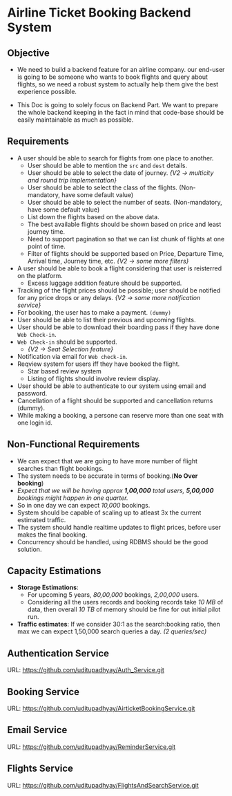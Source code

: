 # Airline Ticket Booking Backend System


## Objective
- We need to build a backend feature for an airline company. our end-user is going to be someone who wants to book flights and query about flights, so we need a robust system to actually help them give the best experience possible.

- This Doc is going to solely focus on Backend Part. We want to prepare the whole backend keeping in the fact in mind that code-base should be easily maintainable as much as possible.

## Requirements
- A user should be able to search for flights from one place to another.
    - User should be able to mention the `src` and `dest` details.
    - User should be able to select the date of journey. _{V2 -> multicity and round trip implementation}_
    - User should be able to select the class of the flights. (Non-mandatory, have some default value)
    - User should be able to select the number of seats. (Non-mandatory, have some default value)
    - List down the flights based on the above data.
    - The best available flights should be shown based on price and least journey time.
    - Need to support pagination so that we can list chunk of flights at one point of time.
    - Filter of flights should be supported based on Price, Departure Time, Arrival time, Journey time, etc. _{V2 -> some more filters}_
- A user should be able to book a flight considering that user is reisterred on the platform.
    - Excess luggage addition feature should be supported.
- Tracking of the flight prices should be possible; user should be notified for any price drops or any delays. _{V2 -> some more notification service}_
- For booking, the user has to make a payment. `(dummy)`
- User should be able to list their previous and upcoming flights.
- User should be able to download their boarding pass if they have done `Web Check-in`.
- `Web Check-in` should be supported.
    - _{V2 -> Seat Selection feature}_
- Notification via email for `Web check-in`.
- Reqview system for users iff they have booked the flight.
    - Star based review system
    - Listing of flights should involve review display.
- User should be able to authenticate to our system using email and password.
- Cancellation of a flight should be supported and cancellation returns (dummy).
- While making a booking, a persone can reserve more than one seat with one login id.


## Non-Functional Requirements
- We can expect that we are going to have more number of flight searches than flight bookings.
- The system needs to be accurate in terms of booking.(**No Over booking**)
- _Expect that we will be having approx **1,00,000** total users, **5,00,000** bookings might happen in one quarter._
- So in one day we can expect _10,000_ bookings.
- System should be capable of scaling up to atleast 3x the current estimated traffic.
- The system should handle realtime updates to flight prices, before user makes the final booking.
- Concurrency should be handled, using RDBMS should be the good solution.


## Capacity Estimations
- **Storage Estimations**:
    - For upcoming 5 years, _80,00,000_ bookings, _2,00,000_ users.
    - Considering all the users records and booking records take _10 MB_ of data, then overall _10 TB_ of memory should be fine for out initial pilot run.
- **Traffic estimates**: If we consider 30:1 as the search:booking ratio, then max we can expect 1,50,000 search queries a day. _(2 queries/sec)_


## Authentication Service
URL: <https://github.com/uditupadhyay/Auth_Service.git>

## Booking Service
URL: <https://github.com/uditupadhyay/AirticketBookingService.git>

## Email Service
URL: <https://github.com/uditupadhyay/ReminderService.git>

## Flights Service
URL: <https://github.com/uditupadhyay/FlightsAndSearchService.git>